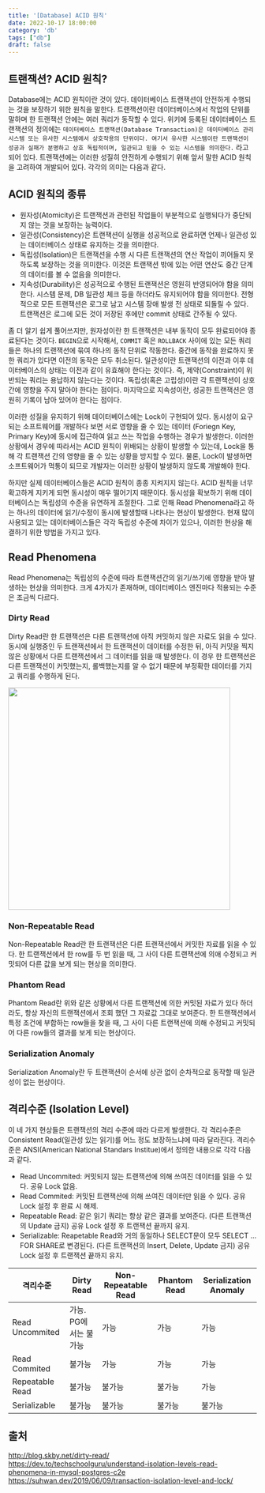 ```yaml
---
title: '[Database] ACID 원칙'
date: 2022-10-17 18:00:00
category: 'db'
tags: ["db"]
draft: false
---
```



## 트랜잭션? ACID 원칙?


Database에는 ACID 원칙이란 것이 있다. 데이터베이스 트랜잭션이 안전하게 수행되는 것을 보장하기 위한 원칙을 말한다. 트랜잭션이란 데이터베이스에서 작업의 단위를 말하며 한 트랜잭션 안에는 여러 쿼리가 동작할 수 있다. 위키에 등록된 데이터베이스 트랜잭션의 정의에는 `데이터베이스 트랜잭션(Database Transaction)은 데이터베이스 관리 시스템 또는 유사한 시스템에서 상호작용의 단위이다. 여기서 유사한 시스템이란 트랜잭션이 성공과 실패가 분명하고 상호 독립적이며, 일관되고 믿을 수 있는 시스템을 의미한다.` 라고 되어 있다. 트랜잭션에는 이러한 성질히 안전하게 수행되기 위해 앞서 말한 ACID 원칙을 고려하여 개발되어 있다. 각각의 의미는 다음과 같다.


## ACID 원칙의 종류


- 원자성(Atomicity)은 트랜잭션과 관련된 작업들이 부분적으로 실행되다가 중단되지 않는 것을 보장하는 능력이다.
- 일관성(Consistency)은 트랜잭션이 실행을 성공적으로 완료하면 언제나 일관성 있는 데이터베이스 상태로 유지하는 것을 의미한다.
- 독립성(Isolation)은 트랜잭션을 수행 시 다른 트랜잭션의 연산 작업이 끼어들지 못하도록 보장하는 것을 의미한다. 이것은 트랜잭션 밖에 있는 어떤 연산도 중간 단계의 데이터를 볼 수 없음을 의미한다.
- 지속성(Durability)은 성공적으로 수행된 트랜잭션은 영원히 반영되어야 함을 의미한다. 시스템 문제, DB 일관성 체크 등을 하더라도 유지되어야 함을 의미한다. 전형적으로 모든 트랜잭션은 로그로 남고 시스템 장애 발생 전 상태로 되돌릴 수 있다. 트랜잭션은 로그에 모든 것이 저장된 후에만 commit 상태로 간주될 수 있다.


좀 더 알기 쉽게 풀어쓰지만, 원자성이란 한 트랜잭션은 내부 동작이 모두 완료되어야 종료된다는 것이다. `BEGIN`으로 시작해서, `COMMIT` 혹은 `ROLLBACK` 사이에 있는 모든 쿼리들은 하나의 트랜잭션에 묶여 하나의 동작 단위로 작동한다. 중간에 동작을 완료하지 못한 쿼리가 있다면 이전의 동작은 모두 취소된다. 일관성이란 트랜잭션의 이전과 이후 데이터베이스의 상태는 이전과 같이 유효해야 한다는 것이다. 즉, 제약(Constraint)이 위반되는 쿼리는 용납하지 않는다는 것이다. 독립성(혹은 고립성)이란 각 트랜잭션이 상호간에 영향을 주지 말아야 한다는 점이다. 마지막으로 지속성이란, 성공한 트랜잭션은 영원히 기록이 남아 있어야 한다는 점이다.


이러한 성질을 유지하기 위해 데이터베이스에는 Lock이 구현되어 있다. 동시성이 요구되는 소프트웨어를 개발하다 보면 서로 영향을 줄 수 있는 데이터 (Foriegn Key, Primary Key)에 동시에 접근하여 읽고 쓰는 작업을 수행하는 경우가 발생한다. 이러한 상황에서 경우에 따라서는 ACID 원칙이 위배되는 상황이 발생할 수 있는데, Lock을 통해 각 트랜잭션 간의 영향을 줄 수 있는 상황을 방지할 수 있다. 물론, Lock이 발생하면 소프트웨어가 먹통이 되므로 개발자는 이러한 상황이 발생하지 않도록 개발해야 한다.


하지만 실제 데이터베이스들은 ACID 원칙이 종종 지켜지지 않는다. ACID 원칙을 너무 확고하게 지키게 되면 동시성이 매우 떨어기지 때문이다. 동시성을 확보하기 위해 데이터베이스는 독립성의 수준을 유연하게 조절한다. 그로 인해 Read Phenomena라고 하는 하나의 데이터에 읽기/수정이 동시에 발생할때 나타나는 현상이 발생한다. 현재 많이 사용되고 있는 데이터베이스들은 각각 독립성 수준에 차이가 있으나, 이러한 현상을 해결하기 위한 방법을 가지고 있다.


## Read Phenomena


Read Phenomena는 독립성의 수준에 따라 트랜잭션간의 읽기/쓰기에 영향을 받아 발생하는 현상을 의미한다. 크게 4가지가 존재하며, 데이터베이스 엔진마다 적용되는 수준은 조금씩 다르다.


### Dirty Read


Dirty Read란 한 트랜잭션은 다른 트랜잭션에 아직 커밋하지 않은 자료도 읽을 수 있다. 동시에 실행중인 두 트랜잭션에서 한 트랜잭션이 데이터를 수정한 뒤, 아직 커밋을 찍지 않은 상황에서 다른 트랜잭션에서 그 데이터를 읽을 때 발생한다. 이 경우 한 트랜잭션은 다른 트랜잭션이 커밋했는지, 롤백했는지를 알 수 없기 때문에 부정확한 데이터를 가지고 쿼리를 수행하게 된다.


<div align="left">
  <img src="./images/dirty_read.png" width="450px" />
</div>


### Non-Repeatable Read


Non-Repeatable Read란 한 트랜잭션은 다른 트랜잭션에서 커밋한 자료를 읽을 수 있다. 한 트랜잭션에서 한 row를 두 번 읽을 때, 그 사이 다른 트랜잭션에 의애 수정되고 커밋되어 다른 값을 보게 되는 현상을 의미한다.


### Phantom Read


Phantom Read란 위와 같은 상황에서 다른 트랜잭션에 의한 커밋된 자료가 있다 하더라도, 항상 자신의 트랜잭션에서 조회 했던 그 자료값 그대로 보여준다. 한 트랜잭션에서 특정 조건에 부합하는 row들을 찾을 때, 그 사이 다른 트랜잭션에 의해 수정되고 커밋되어 다른 row들의 결과를 보게 되는 현상이다.


### Serialization Anomaly


Serialization Anomaly란 두 트랜잭션이 순서에 상관 없이 순차적으로 동작할 때 일관성이 없는 현상이다.


## 격리수준 (Isolation Level)


이 네 가지 현상들은 트랜잭션의 격리 수준에 따라 다르게 발생한다. 각 격리수준은 Consistent Read(일관성 있는 읽기)를 어느 정도 보장하느냐에 따라 달라진다. 격리수준은 ANSI(American National Standars Institue)에서 정의한 내용으로 각각 다음과 같다.


- Read Uncommited: 커밋되지 않는 트랜잭션에 의해 쓰여진 데이터를 읽을 수 있다. 공유 Lock 없음.
- Read Commited: 커밋된 트랜잭션에 의해 쓰여진 데이터만 읽을 수 있다. 공유 Lock 설정 후 완료 시 해제.
- Repeatable Read: 같은 읽기 쿼리는 항상 같은 결과를 보여준다. (다른 트랜잭션의 Update 금지) 공유 Lock 설정 후 트랜잭션 끝까지 유지.
- Serializable: Reapetable Read와 거의 동일하나 SELECT문이 모두 SELECT ... FOR SHARE로 변경된다. (다른 트랜잭션의 Insert, Delete, Update 금지) 공유 Lock 설정 후 트랜잭션 끝까지 유지.


|격리수준|Dirty Read|Non-Repeatable Read|Phantom Read|Serialization Anomaly|
|---|---|---|---|---|
|Read Uncommited|가능. PG에서는 불가능|가능|가능|가능|
|Read Commited|불가능|가능|가능|가능|
|Repeatable Read|불가능|불가능|불가능|가능|
|Serializable|불가능|불가능|불가능|불가능|


## 출처
http://blog.skby.net/dirty-read/</br>
https://dev.to/techschoolguru/understand-isolation-levels-read-phenomena-in-mysql-postgres-c2e</br>
https://suhwan.dev/2019/06/09/transaction-isolation-level-and-lock/